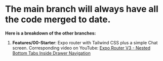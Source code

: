 # The main branch will always have all the code merged to date.

**Here is a breakdown of the other branches:**

1. **Features/00-Starter**: Expo router with Tailwind CSS plus a simple Chat screen. Corresponding video on YouTube: [Expo Router V3 - Nested Bottom Tabs Inside Drawer Navigation](https://youtu.be/wOdz4XyMU7c)